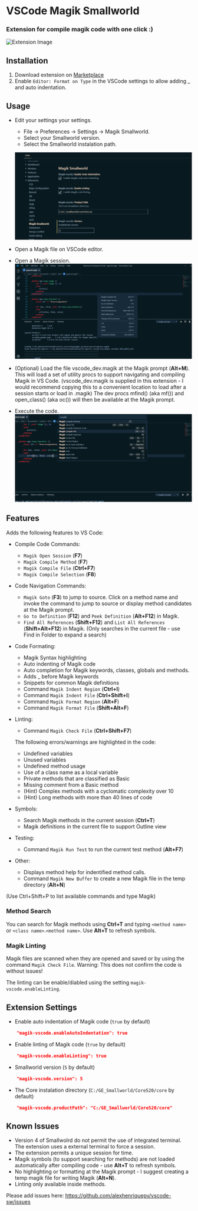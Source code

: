 # VSCode Magik Smallworld
### Extension for compile magik code with one click :)
![Extension Image](https://magikvideo.files.wordpress.com/2019/07/ext2.png)

## Installation
1. Download extension on [Marketplace](https://marketplace.visualstudio.com/items?itemName=alexhenriquepv.vscodesw)
2. Enable `Editor: Format on Type` in the VSCode settings to allow adding _ and auto indentation.

## Usage
* Edit your settings your settings.
    - File -> Preferences -> Settings -> Magik Smallworld.
    - Select your Smallworld version.
    - Select the Smallworld instalation path.

    ![Extension Settings](/icons/settings.png)

* Open a Magik file on VSCode editor.

* Open a Magik session.
    ![Extension Open session](/icons/session.png)

* (Optional) Load the file vscode_dev.magik at the Magik prompt (**Alt+M**).
    This will load a set of utility procs to support navigating and compiling Magik in VS Code.
    (vscode_dev.magik is supplied in this extension - I would recommend copying this to a convenient location to load after a session starts or load in .magik)
    The dev procs mfind() (aka mf()) and open_class() (aka oc()) will then be available at the Magik prompt.

* Execute the code.
    ![Extension compile file](/icons/compile.png)

## Features
Adds the following features to VS Code:
* Compile Code Commands:
    * `Magik Open Session` (**F7**)
    * `Magik Compile Method` (**F7**)
    * `Magik Compile File` (**Ctrl+F7**)
    * `Magik Compile Selection` (**F8**)
* Code Navigation Commands:
    * `Magik Goto` (**F3**) to jump to source. Click on a method name and invoke the command to jump to source or display method candidates at the Magik prompt.
    * `Go to Definition` (**F12**) and `Peek Definition` (**Alt+F12**) in Magik.
    * `Find All References` (**Shift+F12**) and `List All References` (**Shift+Alt+F12**) in Magik. (Only searches in the current file - use Find in Folder to expand a search)
* Code Formating:
    * Magik Syntax highlighting
    * Auto indenting of Magik code
    * Auto completion for Magik keywords, classes, globals and methods.
    * Adds _ before Magik keywords
    * Snippets for common Magik definitions
    * Command `Magik Indent Region` (**Ctrl+I**)
    * Command `Magik Indent File` (**Ctrl+Shift+I**)
    * Command `Magik Format Region` (**Alt+F**)
    * Command `Magik Format File` (**Shift+Alt+F**)
* Linting:
    * Command `Magik Check File` (**Ctrl+Shift+F7**)

    The following errors/warnings are highlighted in the code:
    * Undefined variables
    * Unused variables
    * Undefined method usage
    * Use of a class name as a local variable
    * Private methods that are classified as Basic
    * Missing comment from a Basic method
    * (Hint) Complex methods with a cyclomatic complexity over 10
    * (Hint) Long methods with more than 40 lines of code
* Symbols:
    * Search Magik methods in the current session (**Ctrl+T**)
    * Magik definitions in the current file to support Outline view
* Testing:
    * Command `Magik Run Test` to run the current test method (**Alt+F7**)
* Other:
    * Displays method help for indentified method calls.
    * Command `Magik New Buffer` to create a new Magik file in the temp directory (**Alt+N**)

(Use Ctrl+Shift+P to list available commands and type Magik)

### **Method Search**
You can search for Magik methods using **Ctrl+T** and typing `<method name>` or `<class name>`.`<method name>`.
Use **Alt+T** to refresh symbols.

### **Magik Linting**
Magik files are scanned when they are opened and saved or by using the command `Magik Check File`.
Warning: This does not confirm the code is without issues!

The linting can be enable/diabled using the setting `magik-vscode.enableLinting`.

## Extension Settings

* Enable auto indentation of Magik code (`true` by default)
```json
    "magik-vscode.enableAutoIndentation": true
```

* Enable linting of Magik code (`true` by default)
```json
    "magik-vscode.enableLinting": true
```

* Smallworld version (`5` by default)
```json
    "magik-vscode.version": 5
```

* The Core instalation directory (`C:/GE_Smallworld/Core520/core` by default)
```json
    "magik-vscode.productPath": "C:/GE_Smallworld/Core520/core"
```

## Known Issues
* Version 4 of Smallwolrd do not permit the use of integrated terminal. The extension uses a external terminal to force a session.
* The extension permits a unique session for time.
* Magik symbols (to support searching for methods) are not loaded automatically after compiling code - use **Alt+T** to refresh symbols.
* No highlighting or formatting at the Magik prompt - I suggest creating a temp magik file for writing Magik (**Alt+N**).
* Linting only available inside methods.

Please add issues here:
https://github.com/alexhenriquepv/vscode-sw/issues
